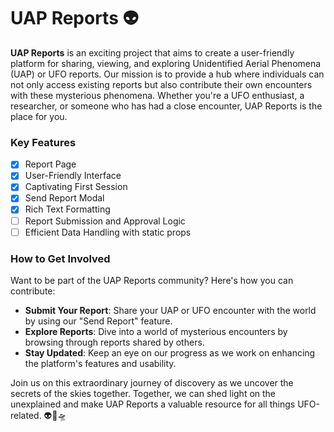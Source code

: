 # UAP Reports 👽

**UAP Reports** is an exciting project that aims to create a user-friendly platform for sharing, viewing, and exploring Unidentified Aerial Phenomena (UAP) or UFO reports. Our mission is to provide a hub where individuals can not only access existing reports but also contribute their own encounters with these mysterious phenomena. Whether you're a UFO enthusiast, a researcher, or someone who has had a close encounter, UAP Reports is the place for you.

### Key Features

- [x] Report Page
- [x] User-Friendly Interface
- [x] Captivating First Session
- [x] Send Report Modal
- [x] Rich Text Formatting
- [ ] Report Submission and Approval Logic
- [ ] Efficient Data Handling with static props

### How to Get Involved
Want to be part of the UAP Reports community? Here's how you can contribute:

- **Submit Your Report**: Share your UAP or UFO encounter with the world by using our "Send Report" feature.
- **Explore Reports**: Dive into a world of mysterious encounters by browsing through reports shared by others.
- **Stay Updated**: Keep an eye on our progress as we work on enhancing the platform's features and usability.

Join us on this extraordinary journey of discovery as we uncover the secrets of the skies together. Together, we can shed light on the unexplained and make UAP Reports a valuable resource for all things UFO-related. 👽🌌🛸
